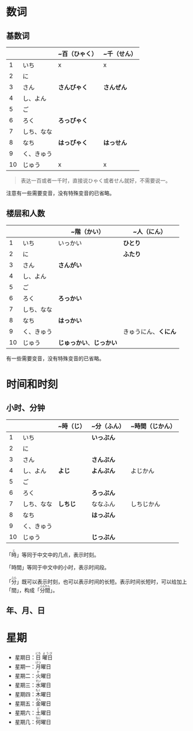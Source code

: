 # 数词

## 基数词

|     |       | ~百（ひゃく）   | ~千（せん）   |
| --- | ----- | --------- | -------- |
| 1   | いち    | x         | x        |
| 2   | に     |           |          |
| 3   | さん    | **さんびゃく** | **さんぜん** |
| 4   | し、よん  |           |          |
| 5   | ご     |           |          |
| 6   | ろく    | **ろっぴゃく** |          |
| 7   | しち、なな |           |          |
| 8   | なち    | **はっぴゃく** | **はっせん** |
| 9   | く、きゅう |           |          |
| 10  | じゅう   | x         | x        |

> 表达一百或者一千时，直接说ひゃく或者せん就好，不需要说一。

注意有一些需要变音，没有特殊变音的已省略。

## 楼层和人数

|     |       | ~階（かい）             | ~人（にん）        |
| --- | ----- | ------------------ | ------------- |
| 1   | いち    | いっかい               | **ひとり**       |
| 2   | に     |                    | **ふたり**       |
| 3   | さん    | **さんがい**           |               |
| 4   | し、よん  |                    |               |
| 5   | ご     |                    |               |
| 6   | ろく    | **ろっかい**           |               |
| 7   | しち、なな |                    |               |
| 8   | なち    | **はっかい**           |               |
| 9   | く、きゅう |                    | きゅうにん、**くにん** |
| 10  | じゅう   | **じゅっかい**、**じっかい** |               

有一些需要变音，没有特殊变音的已省略。

# 时间和时刻

## 小时、分钟

|     |       | ~時（じ）   | ~分（ふん）   | ~時間（じかん） |
| --- | ----- | ------- | -------- | -------- |
| 1   | いち    |         | **いっぷん** |          |
| 2   | に     |         |          |          |
| 3   | さん    |         | **さんぷん** |          |
| 4   | し、よん  | **よじ**  | **よんぷん** | よじかん     |
| 5   | ご     |         |          |          |
| 6   | ろく    |         | **ろっぷん** |          |
| 7   | しち、なな | **しちじ** | ななふん     | しちじかん    |
| 8   | なち    |         | **はっぷん** |          |
| 9   | く、きゅう |         |          |          |
| 10  | じゅう   |         | **じっぷん** |          |

「<ruby>時<rp>(</rp><rt>じ</rt><rp>)</rp></ruby>」等同于中文中的几点，表示时刻。

「時間」等同于中文中的小时，表示时间段。

「<ruby>分<rp>(</rp><rt>ふん</rt><rp>)</rp></ruby>」既可以表示时刻，也可以表示时间的长短。表示时间长短时，可以给加上「間」，构成「<ruby>分間<rp>(</rp><rt>ふんかん</rt><rp>)</rp></ruby>」。

## 年、月、日



# 星期

- 星期日：<ruby>日<rp>(</rp><rt>にち</rt><rp>)</rp></ruby> <ruby>曜日<rp>(</rp><rt>ようび</rt><rp>)</rp></ruby>
- 星期一：<ruby>月<rp>(</rp><rt>げつ</rt><rp>)</rp></ruby>曜日
- 星期二：<ruby>火<rp>(</rp><rt>か</rt><rp>)</rp></ruby>曜日
- 星期三：<ruby>水<rp>(</rp><rt>すい</rt><rp>)</rp></ruby>曜日
- 星期四：<ruby>木<rp>(</rp><rt>もく</rt><rp>)</rp></ruby>曜日
- 星期五：<ruby>金<rp>(</rp><rt>きん</rt><rp>)</rp></ruby>曜日
- 星期六：<ruby>土<rp>(</rp><rt>ど</rt><rp>)</rp></ruby>曜日
- 星期几：<ruby>何<rp>(</rp><rt>なに</rt><rp>)</rp></ruby>曜日

